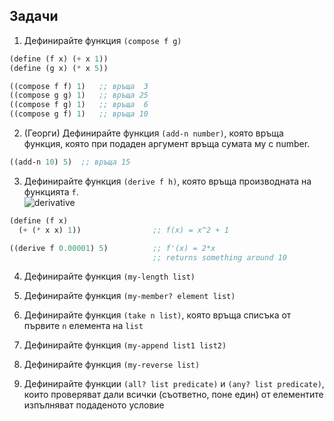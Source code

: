 ## Задачи

1. Дефинирайте функция `(compose f g)`

  ```scheme
  (define (f x) (+ x 1))
  (define (g x) (* x 5))

  ((compose f f) 1)   ;; връща  3
  ((compose g g) 1)   ;; връща 25
  ((compose f g) 1)   ;; връща  6
  ((compose g f) 1)   ;; връща 10
  ```

2. (Георги) Дефинирайте функция `(add-n number)`, коятo връща функция, която при подаден аргумент връща сумата му с number.

  ```scheme
  ((add-n 10) 5)  ;; връща 15
  ```

3. Дефинирайте функция `(derive f h)`, която връща производната на функцията `f`.  
![derivative](https://cdn-images-1.medium.com/max/1600/1*1wUD_t4Ufp8Ef9NQzcydWQ.png)

  ```scheme
  (define (f x)
    (+ (* x x) 1))                ;; f(x) = x^2 + 1

  ((derive f 0.00001) 5)          ;; f'(x) = 2*x
                                  ;; returns something around 10
  ```

4. Дефинирайте функция `(my-length list)`

5. Дефинирайте функция `(my-member? element list)`

6. Дефинирайте функция `(take n list)`, която връща списъка от първите `n` елемента на `list`

7. Дефинирайте функция `(my-append list1 list2)`

8. Дефинирайте функция `(my-reverse list)`

9. Дефинирайте функции `(all? list predicate)` и `(any? list predicate)`, които проверяват дали всички (съответно, поне един) от елементите изпълняват подаденото условие
